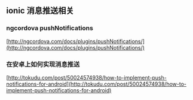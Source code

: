 
## ionic 消息推送相关 ##
### ngcordova pushNotifications ###

[http://ngcordova.com/docs/plugins/pushNotifications/](http://ngcordova.com/docs/plugins/pushNotifications/)
### 在安卓上如何实现消息推送 ###
[http://tokudu.com/post/50024574938/how-to-implement-push-notifications-for-android](http://tokudu.com/post/50024574938/how-to-implement-push-notifications-for-android)

